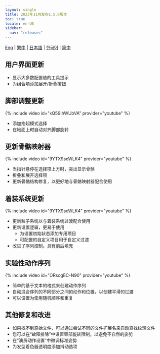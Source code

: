 ```yaml
---
layout: single
title: 2023年11月发布1.5.0版本
toc: true
locale: en-US
sidebar:
  nav: "releases"
---
```

[Eng](/tw/dancexr/releases/1.5.0) | [繁中](/tw/tw/dancexr/releases/1.5.0) | [日本語](/jp/tw/dancexr/releases/1.5.0) | [한국어](/kr/tw/dancexr/releases/1.5.0) | [简中](/zh/tw/dancexr/releases/1.5.0)

## 用户界面更新
* 显示大多数配置值的工具提示
* 为组合项添加展开/折叠按钮

## 脚部调整更新
{% include video id="xQ59IhWUbVA" provider="youtube" %}
* 添加抬起模式选择
* 在地面上时自动对齐脚部旋转

## 更新骨骼映射器
{% include video id="9YTX9seWLK4" provider="youtube" %}
* 当指针悬停在选择项上方时，突出显示骨骼
* 折叠和展开选择项
* 更新骨骼结构修复，以更好地与骨骼映射器配合使用

## 着装系统更新
{% include video id="9YTX9seWLK4" provider="youtube" %}
* 更新粒子系统以与着装系统过渡配合使用
* 更新设置逻辑，更易于使用
    * 为设置初始状态添加专用项目
    * 可配置的自定义项目用于自定义过渡
* 改进了序列控制，具有前后填充

## 实验性动作序列
{% include video id="ORscgEC-N90" provider="youtube" %}
* 简单的基于文本的格式来创建动作序列
* 自动混合序列的不同部分之间的动作和位置，以创建平滑的过渡
* 可以设置为使用随机顺序和重复

## 其他修复和改进
* 如果找不到原始文件，可以通过尝试不同的文件扩展名来自动查找纹理文件
* 您可以在“故障排除”中设置颈部旋转限制，以避免不自然的姿势
* 在“演员动作设置”中微调标准姿势
* 为发型着色器透明度添加抖动选项